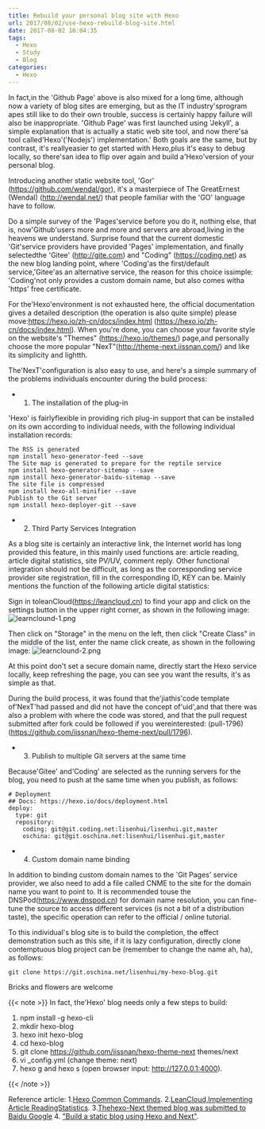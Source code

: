 ```yaml
---
title: Rebuild your personal blog site with Hexo
url: 2017/08/02/use-hexo-rebuild-blog-site.html
date: 2017-08-02 16:04:35
tags:
  - Hexo
  - Study
  - Blog
categories:
  - Hexo
---
```


In fact,in the 'Github  Page' above    is also mixed for a long time, although now a variety of blog sites are emerging, but as the IT industry'sprogram apes still like to do their own trouble, success is certainly happy failure will also be inappropriate. 'Github Page' was first launched using 'Jekyll', a  simple explanation that is actually a static web site tool, and now there'sa tool called'Hexo'('Nodejs') implementation.' Both goals are the same, but by contrast, it's  reallyeasier to get started with Hexo,plus it's easy to debug locally, so there'san idea to flip over again and build a'Hexo'version of your personal blog. 

Introducing another static website tool, 'Gor' (https://github.com/wendal/gor), it's a masterpiece of The GreatErnest (Wendal) (http://wendal.net/) that people familiar with the 'GO' language have to follow.

<!--more-->

Do a simple survey of the 'Pages'service before you do it, nothing else, that is, now'Github'users more and more and servers are abroad,living in the heavens we understand. Surprise found that the current domestic 'Git'service providers have provided 'Pages' implementation, and finally selectedthe 'Gitee' (http://gite.com) and "Coding" (https://coding.net)  as the new blog landing point, where 'Coding'as the first/default service,'Gitee'as an alternative service, the reason for this choice issimple: 'Coding'not only provides a custom domain name, but also comes witha 'https' free certificate.  

For the'Hexo'environment is not exhausted here, the official documentation gives a detailed description (the operation is also quite simple) please move:https://hexo.io/zh-cn/docs/index.html (https://hexo.io/zh-cn/docs/index.html). When you're done, you can choose your favorite style on the website's "Themes" (https://hexo.io/themes/) page,and personally choose the more popular "NexT"(http://theme-next.iissnan.com/) and like its simplicity and lightth. 

The'NexT'configuration is also easy to use, and here's a simple summary of the problems individuals encounter during the build process:

- 1. The installation of the plug-in 

'Hexo' is fairlyflexible in providing rich plug-in support that can be installed on its own according to individual needs, with the following individual installation records:

```
The RSS is generated
npm install hexo-generator-feed --save
The Site map is generated to prepare for the reptile service
npm install hexo-generator-sitemap --save
npm install hexo-generator-baidu-sitemap --save
The site file is compressed
npm install hexo-all-minifier --save
Publish to the Git server
npm install hexo-deployer-git --save
```

- 2. Third Party Services Integration

As a blog site is certainly an interactive link, the Internet world has long provided this feature, in this mainly used functions are: article reading, article digital statistics, site PV/UV, comment reply. Other functional integration should not be difficult, as long as the corresponding service provider site registration, fill in the corresponding ID, KEY can be. Mainly mentions the function of the following article digital statistics:

Sign in toleanCloud(https://leancloud.cn) to find your app and click on the settings button in the upper right corner, as shown in the following image:
![learnclound-1.png](//lisenhui.gitee.io/imgs/blog/2017/08-02-leancloud-1.png)

Then click on "Storage" in the menu on the left, then click "Create Class" in the middle of the list, enter the name click create, as shown in the following image:
![learnclound-2.png](//lisenhui.gitee.io/imgs/blog/2017/08-02-leancloud-2.png)

At this point don't set a secure domain name, directly start the Hexo service locally, keep refreshing the page, you can see you want the results, it's as simple as that. 

During the build process, it was found that the'jiathis'code template of'NexT'had passed and did not have the concept of'uid',and that there was also a problem with where the code was stored, and that the pull request submitted after fork could be followed if you wereinterested: (pull-1796) (https://github.com/iissnan/hexo-theme-next/pull/1796). 

- 3. Publish to multiple Git servers at the same time

 Because'Gitee' and'Coding' are selected as the running servers for the blog, you need to push at the same time when you publish, as follows: 

```
# Deployment
## Docs: https://hexo.io/docs/deployment.html
deploy:
  type: git
  repository: 
    coding: git@git.coding.net:lisenhui/lisenhui.git,master
    oschina: git@git.oschina.net:lisenhui/lisenhui.git,master
```

- 4. Custom domain name binding

In addition to binding custom domain names to the 'Git Pages' service provider, we also need to add a file called CNME to the site for the domain name you want to point to. It is recommended touse the DNSPod(https://www.dnspod.cn) for  domain name resolution, you can fine-tune the source to access different services (is not a bit of a distribution taste), the specific operation can refer to the official / online tutorial. 


To this individual's blog site is to build the completion, the effect demonstration such as this site, if it is lazy configuration, directly clone contemptuous    blog project can be (remember to change the name ah, ha), as follows:

```
git clone https://git.oschina.net/lisenhui/my-hexo-blog.git
```

Bricks and flowers are welcome<i class="fa fa-thumbs-o-up" aria-hidden="true"></i><i class="fa fa-thumbs-o-up" aria-hidden="true"></i><i class="fa fa-thumbs-o-up" aria-hidden="true"></i>


{{< note >}}
In fact, the'Hexo' blog needs only a few steps to build:

1. npm install -g hexo-cli
2. mkdir hexo-blog
3. hexo init hexo-blog
4. cd hexo-blog
5. git clone https://github.com/iissnan/hexo-theme-next themes/next
6. vi _config.yml (change theme: next)
7. hexo g and hexo  s (open browser input: http://127.0.0.1:4000).  

{{< /note >}} 

Reference article:
1.[Hexo Common Commands](https://segmentfault.com/a/119000002632530).
2.[LeanCloud,Implementing Article ReadingStatistics](http://www.joryhe.com/2016-05-29-how_to_create_leancloud_read_Counter.html).
3.[Thehexo-Next themed blog was submitted to  Baidu Google](http://blog.csdn.net/hosea1008/article/details/53384382)
4. ["Build a static blog using Hexo and Next"](http://www.jianshu.com/p/f66103553c45).

